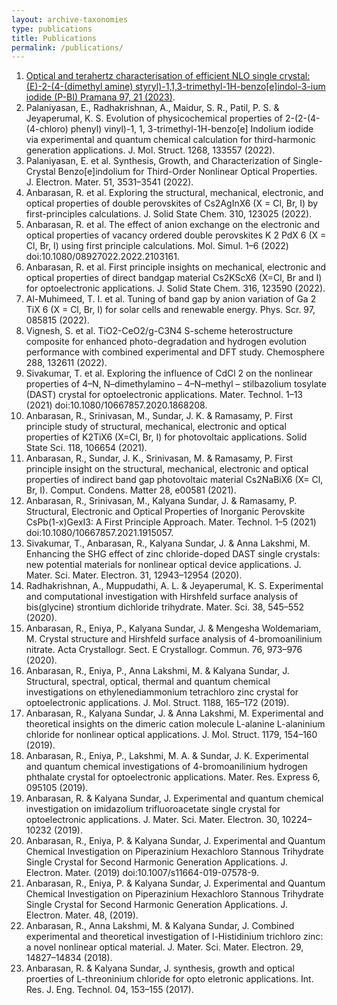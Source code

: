 ```yaml
---
layout: archive-taxonomies
type: publications
title: Publications
permalink: /publications/
---
```

1. [Optical and terahertz characterisation of efficient NLO single crystal: (E)-2-(4-(dimethyl amine) styryl)-1,1,3-trimethyl-1H-benzo[e]indol-3-ium iodide (P-BI) Pramana 97, 21 (2023)](https://link.springer.com/article/10.1007/s12043-022-02476-y).
2.	Palaniyasan, E., Radhakrishnan, A., Maidur, S. R., Patil, P. S. & Jeyaperumal, K. S. Evolution of physicochemical properties of 2-(2-(4-(4-chloro) phenyl) vinyl)-1, 1, 3-trimethyl-1H-benzo[e] Indolium iodide via experimental and quantum chemical calculation for third-harmonic generation applications. J. Mol. Struct. 1268, 133557 (2022).
3.	Palaniyasan, E. et al. Synthesis, Growth, and Characterization of Single-Crystal Benzo[e]indolium for Third-Order Nonlinear Optical Properties. J. Electron. Mater. 51, 3531–3541 (2022).
4.	Anbarasan, R. et al. Exploring the structural, mechanical, electronic, and optical properties of double perovskites of Cs2AgInX6 (X = Cl, Br, I) by first-principles calculations. J. Solid State Chem. 310, 123025 (2022).
5.	Anbarasan, R. et al. The effect of anion exchange on the electronic and optical properties of vacancy ordered double perovskites K 2 PdX 6 (X = Cl, Br, I) using first principle calculations. Mol. Simul. 1–6 (2022) doi:10.1080/08927022.2022.2103161.
6.	Anbarasan, R. et al. First principle insights on mechanical, electronic and optical properties of direct bandgap material Cs2KScX6 (X=Cl, Br and I) for optoelectronic applications. J. Solid State Chem. 316, 123590 (2022).
7.	Al-Muhimeed, T. I. et al. Tuning of band gap by anion variation of Ga 2 TiX 6 (X = Cl, Br, I) for solar cells and renewable energy. Phys. Scr. 97, 085815 (2022).
8.	Vignesh, S. et al. TiO2-CeO2/g-C3N4 S-scheme heterostructure composite for enhanced photo-degradation and hydrogen evolution performance with combined experimental and DFT study. Chemosphere 288, 132611 (2022).
9.	Sivakumar, T. et al. Exploring the influence of CdCl 2 on the nonlinear properties of 4–N, N–dimethylamino – 4–N–methyl – stilbazolium tosylate (DAST) crystal for optoelectronic applications. Mater. Technol. 1–13 (2021) doi:10.1080/10667857.2020.1868208.
10.	Anbarasan, R., Srinivasan, M., Sundar, J. K. & Ramasamy, P. First principle study of structural, mechanical, electronic and optical properties of K2TiX6 (X=Cl, Br, I) for photovoltaic applications. Solid State Sci. 118, 106654 (2021).
11.	Anbarasan, R., Sundar, J. K., Srinivasan, M. & Ramasamy, P. First principle insight on the structural, mechanical, electronic and optical properties of indirect band gap photovoltaic material Cs2NaBiX6 (X= Cl, Br, I). Comput. Condens. Matter 28, e00581 (2021).
12.	Anbarasan, R., Srinivasan, M., Kalyana Sundar, J. & Ramasamy, P. Structural, Electronic and Optical Properties of Inorganic Perovskite CsPb(1-x)GexI3: A First Principle Approach. Mater. Technol. 1–5 (2021) doi:10.1080/10667857.2021.1915057.
13.	Sivakumar, T., Anbarasan, R., Kalyana Sundar, J. & Anna Lakshmi, M. Enhancing the SHG effect of zinc chloride-doped DAST single crystals: new potential materials for nonlinear optical device applications. J. Mater. Sci. Mater. Electron. 31, 12943–12954 (2020).
14.	Radhakrishnan, A., Muppudathi, A. L. & Jeyaperumal, K. S. Experimental and computational investigation with Hirshfeld surface analysis of bis(glycine) strontium dichloride trihydrate. Mater. Sci. 38, 545–552 (2020).
15.	Anbarasan, R., Eniya, P., Kalyana Sundar, J. & Mengesha Woldemariam, M. Crystal structure and Hirshfeld surface analysis of 4-bromoanilinium nitrate. Acta Crystallogr. Sect. E Crystallogr. Commun. 76, 973–976 (2020).
16.	Anbarasan, R., Eniya, P., Anna Lakshmi, M. & Kalyana Sundar, J. Structural, spectral, optical, thermal and quantum chemical investigations on ethylenediammonium tetrachloro zinc crystal for optoelectronic applications. J. Mol. Struct. 1188, 165–172 (2019).
17.	Anbarasan, R., Kalyana Sundar, J. & Anna Lakshmi, M. Experimental and theoretical insights on the dimeric cation molecule L-alanine L-alaninium chloride for nonlinear optical applications. J. Mol. Struct. 1179, 154–160 (2019).
18.	Anbarasan, R., Eniya, P., Lakshmi, M. A. & Sundar, J. K. Experimental and quantum chemical investigations of 4-bromoanilinium hydrogen phthalate crystal for optoelectronic applications. Mater. Res. Express 6, 095105 (2019).
19.	Anbarasan, R. & Kalyana Sundar, J. Experimental and quantum chemical investigation on imidazolium trifluoroacetate single crystal for optoelectronic applications. J. Mater. Sci. Mater. Electron. 30, 10224–10232 (2019).
20.	Anbarasan, R., Eniya, P. & Kalyana Sundar, J. Experimental and Quantum Chemical Investigation on Piperazinium Hexachloro Stannous Trihydrate Single Crystal for Second Harmonic Generation Applications. J. Electron. Mater. (2019) doi:10.1007/s11664-019-07578-9.
21.	Anbarasan, R., Eniya, P. & Kalyana Sundar, J. Experimental and Quantum Chemical Investigation on Piperazinium Hexachloro Stannous Trihydrate Single Crystal for Second Harmonic Generation Applications. J. Electron. Mater. 48, (2019).
22.	Anbarasan, R., Anna Lakshmi, M. & Kalyana Sundar, J. Combined experimental and theoretical investigation of l-Histidinium trichloro zinc: a novel nonlinear optical material. J. Mater. Sci. Mater. Electron. 29, 14827–14834 (2018).
23.	Anbarasan, R. & Kalyana Sundar, J. synthesis, growth and optical proerties of L-threoninium chloride for opto eletronic applications. Int. Res. J. Eng. Technol. 04, 153–155 (2017).
